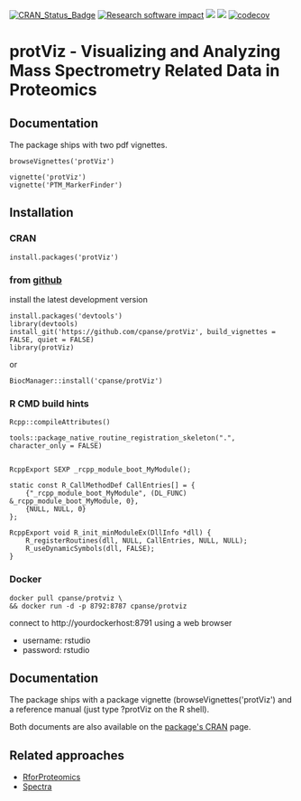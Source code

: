 [![CRAN_Status_Badge](http://www.r-pkg.org/badges/version/protViz)](https://cran.r-project.org/package=protViz)
[![Research software impact](http://depsy.org/api/package/cran/protViz/badge.svg)](http://depsy.org/package/r/protViz)
[![](http://cranlogs.r-pkg.org/badges/grand-total/protViz)](https://cran.r-project.org/package=protViz)
[![](http://cranlogs.r-pkg.org/badges/protViz)](https://cran.r-project.org/package=protViz)
[![codecov](https://codecov.io/github/cpanse/protViz/branch/master/graph/badge.svg?token=lYkh8C6v5O)](https://codecov.io/github/cpanse/protViz)
# protViz - Visualizing and Analyzing Mass Spectrometry Related Data in Proteomics

## Documentation

The package ships with two pdf vignettes.

```
browseVignettes('protViz')

vignette('protViz')
vignette('PTM_MarkerFinder')
```

## Installation

### CRAN

```
install.packages('protViz')
```


### from [github](https://github.com/cpanse/protViz)

install the latest development version

```{r}
install.packages('devtools')
library(devtools)
install_git('https://github.com/cpanse/protViz', build_vignettes = FALSE, quiet = FALSE)
library(protViz)
```

or

```{r}
BiocManager::install('cpanse/protViz')
```

### R CMD build hints


```{r}
Rcpp::compileAttributes()

tools::package_native_routine_registration_skeleton(".", character_only = FALSE)


RcppExport SEXP _rcpp_module_boot_MyModule();

static const R_CallMethodDef CallEntries[] = {
    {"_rcpp_module_boot_MyModule", (DL_FUNC) &_rcpp_module_boot_MyModule, 0},
    {NULL, NULL, 0}
};

RcppExport void R_init_minModuleEx(DllInfo *dll) {
    R_registerRoutines(dll, NULL, CallEntries, NULL, NULL);
    R_useDynamicSymbols(dll, FALSE);
}

```

### Docker

```
docker pull cpanse/protviz \
&& docker run -d -p 8792:8787 cpanse/protviz     
```

connect to http://yourdockerhost:8791  using a web browser

* username: rstudio
* password: rstudio


## Documentation

The package ships with a package vignette (browseVignettes('protViz') and a reference manual (just type ?protViz on the R shell).

Both documents are also available on the [package's CRAN](https://CRAN.R-project.org/package=protViz) page.


## Related approaches

* [RforProteomics](http://bioconductor.org/packages/RforProteomics/)
* [Spectra](https://github.com/rformassspectrometry/Spectra)
